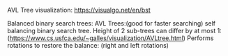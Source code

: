AVL Tree visualization: https://visualgo.net/en/bst

Balanced binary search trees:
	AVL Trees:(good for faster searching)
		self balancing binary search tree. 
		Height of 2 sub-trees can differ by at most 1:(https://www.cs.usfca.edu/~galles/visualization/AVLtree.html)
		Performs rotations to restore the balance: (right and left rotations) 